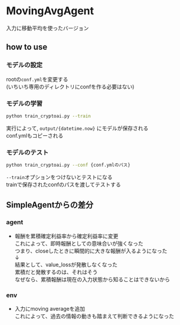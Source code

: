 # MovingAvgAgent
入力に移動平均を使ったバージョン

## how to use
### モデルの設定
rootの`conf.yml`を変更する  
(いちいち専用のディレクトリにconfを作る必要はない)  

### モデルの学習
```bash
python train_cryptoai.py --train
```
実行によって, `output/{datetime.now}` にモデルが保存される  
conf.ymlもコピーされる  

### モデルのテスト
```bash
python train_cryptoai.py --conf {conf.ymlのパス}
```
`--train`オプションをつけないとテストになる  
trainで保存されたconfのパスを渡してテストする  

## SimpleAgentからの差分
### agent
- 報酬を累積確定利益率から確定利益率に変更  
  これによって、即時報酬としての意味合いが強くなった  
  つまり、closeしたときに瞬間的に大きな報酬が入るようになった  
  ↓  
  結果として、value_lossが発散しなくなった  
  累積だと発散するのは、それはそう  
  なぜなら、累積報酬は現在の入力状態から知ることはできないから  
   

### env
- 入力にmoving averageを追加  
  これによって、過去の情報の動きも踏まえて判断できるようになった  
